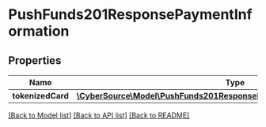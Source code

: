 # PushFunds201ResponsePaymentInformation

## Properties
Name | Type | Description | Notes
------------ | ------------- | ------------- | -------------
**tokenizedCard** | [**\CyberSource\Model\PushFunds201ResponsePaymentInformationTokenizedCard**](PushFunds201ResponsePaymentInformationTokenizedCard.md) |  | [optional] 

[[Back to Model list]](../README.md#documentation-for-models) [[Back to API list]](../README.md#documentation-for-api-endpoints) [[Back to README]](../README.md)


